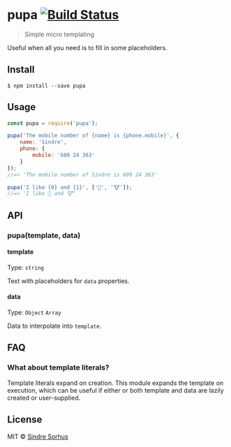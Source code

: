 # pupa [![Build Status](https://travis-ci.org/sindresorhus/pupa.svg?branch=master)](https://travis-ci.org/sindresorhus/pupa)

> Simple micro templating

Useful when all you need is to fill in some placeholders.


## Install

```
$ npm install --save pupa
```


## Usage

```js
const pupa = require('pupa');

pupa('The mobile number of {name} is {phone.mobile}', {
	name: 'Sindre',
	phone: {
		mobile: '609 24 363'
	}
});
//=> 'The mobile number of Sindre is 609 24 363'

pupa('I like {0} and {1}', ['🦄', '🐮']);
//=> 'I like 🦄 and 🐮'
```


## API

### pupa(template, data)

#### template

Type: `string`

Text with placeholders for `data` properties.

#### data

Type: `Object` `Array`

Data to interpolate into `template`.


## FAQ

### What about template literals?

Template literals expand on creation. This module expands the template on execution, which can be useful if either or both template and data are lazily created or user-supplied.


## License

MIT © [Sindre Sorhus](https://sindresorhus.com)
